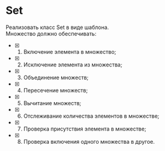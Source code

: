 # Set
Реализовать класс Set в виде шаблона.  
Множество должно обеспечивать:
  - [X] 1. Включение элемента в множество;
  - [X] 2. Исключение элемента из множества;
  - [X] 3. Объединение множеств;
  - [X] 4. Пересечение множеств;
  - [X] 5. Вычитание множеств;
  - [X] 6. Отслеживание количества элементов в множестве;
  - [X] 7. Проверка присутствия элемента в множестве;
  - [X] 8. Проверка включения одного множества в другое.
